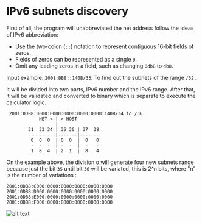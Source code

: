 # IPv6 subnets discovery

First of all, the program will unabbreviated the net address follow the ideas of IPv6 abbreviation:

- Use the two-colon (```::```) notation to represent contiguous 16-bit fields of zeros.
- Fields of zeros can be represented as a single ```0```.
- Omit any leading zeros in a field, such as changing ```0db8``` to ```db8```.

Input example: ```2001:DB8::140B/33```. To find out the subnets of the range ```/32.```

It will be divided into two parts, IPv6 number and the IPv6 range. After that, it will be validated and converted to binary which is separate to execute the calculator logic.


     2001:0DB8:D000:0000:0000:0000:0000:140B/34 to /36
                NET <-|-> HOST
                      |
            31  33 34 | 35 36 | 37  38
            ----------|-------|-------
             0  0  0  | 0  0  |  0   0
             -  -  -  | -  -  |  -   -
             1  8  4  | 2  1  |  8   4


On the example above, the division o will generate four new subnets range because just the bit ```35``` until bit ```36``` will be variated, this is 2^n bits, where "n" is the number of variations :

    2001:0DB8:C000:0000:0000:0000:0000:0000
    2001:0DB8:D000:0000:0000:0000:0000:0000
    2001:0DB8:E000:0000:0000:0000:0000:0000
    2001:0DB8:F000:0000:0000:0000:0000:0000

![alt text](https://raw.githubusercontent.com/aipi/IPv6/master/Images/Captura%20de%20Tela%202017-04-29%20%C3%A0s%2001.41.50.png)

